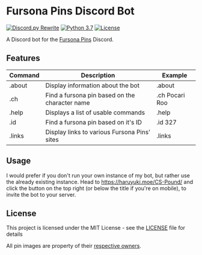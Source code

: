 # Fursona Pins Discord Bot

[![Discord.py Rewrite](https://img.shields.io/badge/discord.py-rewrite-blue.svg)](https://github.com/Rapptz/discord.py)
[![Python 3.7](https://img.shields.io/badge/python-3.7-blue.svg)](https://www.python.org/)
[![License](https://img.shields.io/github/license/haruyuki/CS-Pound.svg)](https://github.com/haruyuki/CS-Pound/blob/master/LICENSE)

A Discord bot for the [Fursona Pins](https://www.fursonapins.com) Discord.

## Features
| Command       | Description                                           | Example               |
|-------------  |-------------------------------------------------------|-------------------    |
| .about        | Display information about the bot                     | .about                |
| .ch           | Find a fursona pin based on the character name        | .ch Pocari Roo        |
| .help         | Displays a list of usable commands                    | .help                 |
| .id           | Find a fursona pin based on it's ID                   | .id 327               |
| .links        | Display links to various Fursona Pins' sites          | .links                |

## Usage
I would prefer if you don't run your own instance of my bot, but rather use the already existing instance. Head to <https://haruyuki.moe/CS-Pound/> and click the button on the top right (or below the title if you're on mobile), to invite the bot to your server.

## License

This project is licensed under the MIT License - see the [LICENSE](LICENSE) file for details

All pin images are property of their [respective owners](exceptions/README.md).
